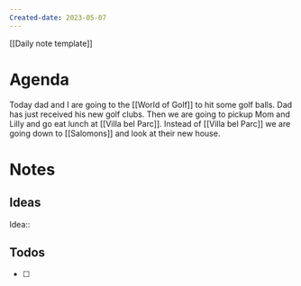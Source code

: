```yaml
---
Created-date: 2023-05-07
---
```

[[Daily note template]]

# Agenda
Today dad and I are going to the [[World of Golf]] to hit some golf balls. Dad has just received his new golf clubs. 
Then we are going to pickup Mom and Lilly and go eat lunch at [[Villa bel Parc]]. 
Instead of [[Villa bel Parc]] we are going down to [[Salomons]] and look at their new house. 

# Notes

## Ideas
Idea::

## Todos
- [ ] 
